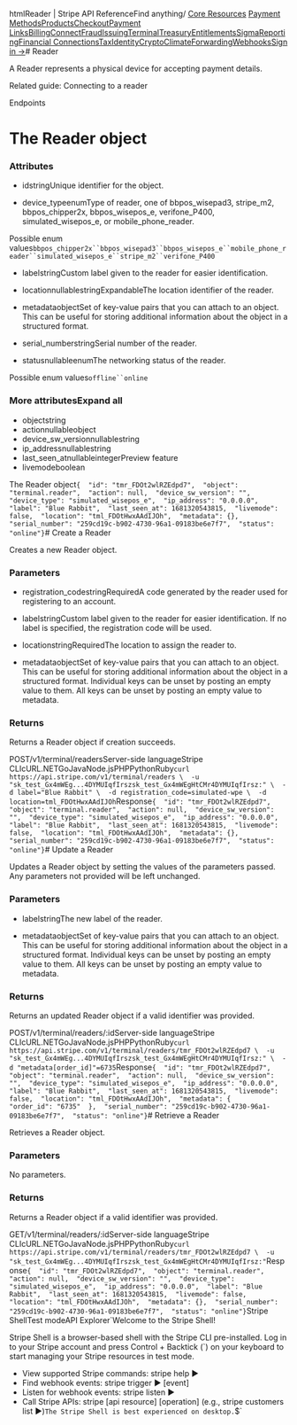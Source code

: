 htmlReader | Stripe API Reference[](/api)Find anything/
[Core Resources](#)
[Payment Methods](#)[Products](#)[Checkout](#)[Payment Links](#)[Billing](#)[Connect](#)[Fraud](#)[Issuing](#)[Terminal](#)[Treasury](#)[Entitlements](#)[Sigma](#)[Reporting](#)[Financial Connections](#)[Tax](#)[Identity](#)[Crypto](#)[Climate](#)[Forwarding](#)[Webhooks](#)[Sign in →](https://dashboard.stripe.com/login)# Reader

A Reader represents a physical device for accepting payment details.

Related guide: Connecting to a reader

Endpoints
# The Reader object

### Attributes

- idstringUnique identifier for the object.


- device_typeenumType of reader, one of bbpos_wisepad3, stripe_m2, bbpos_chipper2x, bbpos_wisepos_e, verifone_P400, simulated_wisepos_e, or mobile_phone_reader.

Possible enum values`bbpos_chipper2x``bbpos_wisepad3``bbpos_wisepos_e``mobile_phone_reader``simulated_wisepos_e``stripe_m2``verifone_P400`
- labelstringCustom label given to the reader for easier identification.


- locationnullablestringExpandableThe location identifier of the reader.


- metadataobjectSet of key-value pairs that you can attach to an object. This can be useful for storing additional information about the object in a structured format.


- serial_numberstringSerial number of the reader.


- statusnullableenumThe networking status of the reader.

Possible enum values`offline``online`

### More attributesExpand all

- objectstring
- actionnullableobject
- device_sw_versionnullablestring
- ip_addressnullablestring
- last_seen_atnullableintegerPreview feature
- livemodeboolean

The Reader object`{  "id": "tmr_FDOt2wlRZEdpd7",  "object": "terminal.reader",  "action": null,  "device_sw_version": "",  "device_type": "simulated_wisepos_e",  "ip_address": "0.0.0.0",  "label": "Blue Rabbit",  "last_seen_at": 1681320543815,  "livemode": false,  "location": "tml_FDOtHwxAAdIJOh",  "metadata": {},  "serial_number": "259cd19c-b902-4730-96a1-09183be6e7f7",  "status": "online"}`# Create a Reader

Creates a new Reader object.

### Parameters

- registration_codestringRequiredA code generated by the reader used for registering to an account.


- labelstringCustom label given to the reader for easier identification. If no label is specified, the registration code will be used.


- locationstringRequiredThe location to assign the reader to.


- metadataobjectSet of key-value pairs that you can attach to an object. This can be useful for storing additional information about the object in a structured format. Individual keys can be unset by posting an empty value to them. All keys can be unset by posting an empty value to metadata.



### Returns

Returns a Reader object if creation succeeds.

POST/v1/terminal/readersServer-side languageStripe CLIcURL.NETGoJavaNode.jsPHPPythonRuby[](#)[](#)`curl https://api.stripe.com/v1/terminal/readers \  -u "sk_test_Gx4mWEg...4DYMUIqfIrszsk_test_Gx4mWEgHtCMr4DYMUIqfIrsz:" \  -d label="Blue Rabbit" \  -d registration_code=simulated-wpe \  -d location=tml_FDOtHwxAAdIJOh`Response`{  "id": "tmr_FDOt2wlRZEdpd7",  "object": "terminal.reader",  "action": null,  "device_sw_version": "",  "device_type": "simulated_wisepos_e",  "ip_address": "0.0.0.0",  "label": "Blue Rabbit",  "last_seen_at": 1681320543815,  "livemode": false,  "location": "tml_FDOtHwxAAdIJOh",  "metadata": {},  "serial_number": "259cd19c-b902-4730-96a1-09183be6e7f7",  "status": "online"}`# Update a Reader

Updates a Reader object by setting the values of the parameters passed. Any parameters not provided will be left unchanged.

### Parameters

- labelstringThe new label of the reader.


- metadataobjectSet of key-value pairs that you can attach to an object. This can be useful for storing additional information about the object in a structured format. Individual keys can be unset by posting an empty value to them. All keys can be unset by posting an empty value to metadata.



### Returns

Returns an updated Reader object if a valid identifier was provided.

POST/v1/terminal/readers/:idServer-side languageStripe CLIcURL.NETGoJavaNode.jsPHPPythonRuby[](#)[](#)`curl https://api.stripe.com/v1/terminal/readers/tmr_FDOt2wlRZEdpd7 \  -u "sk_test_Gx4mWEg...4DYMUIqfIrszsk_test_Gx4mWEgHtCMr4DYMUIqfIrsz:" \  -d "metadata[order_id]"=6735`Response`{  "id": "tmr_FDOt2wlRZEdpd7",  "object": "terminal.reader",  "action": null,  "device_sw_version": "",  "device_type": "simulated_wisepos_e",  "ip_address": "0.0.0.0",  "label": "Blue Rabbit",  "last_seen_at": 1681320543815,  "livemode": false,  "location": "tml_FDOtHwxAAdIJOh",  "metadata": {    "order_id": "6735"  },  "serial_number": "259cd19c-b902-4730-96a1-09183be6e7f7",  "status": "online"}`# Retrieve a Reader

Retrieves a Reader object.

### Parameters

No parameters.

### Returns

Returns a Reader object if a valid identifier was provided.

GET/v1/terminal/readers/:idServer-side languageStripe CLIcURL.NETGoJavaNode.jsPHPPythonRuby[](#)[](#)`curl https://api.stripe.com/v1/terminal/readers/tmr_FDOt2wlRZEdpd7 \  -u "sk_test_Gx4mWEg...4DYMUIqfIrszsk_test_Gx4mWEgHtCMr4DYMUIqfIrsz:"`Response`{  "id": "tmr_FDOt2wlRZEdpd7",  "object": "terminal.reader",  "action": null,  "device_sw_version": "",  "device_type": "simulated_wisepos_e",  "ip_address": "0.0.0.0",  "label": "Blue Rabbit",  "last_seen_at": 1681320543815,  "livemode": false,  "location": "tml_FDOtHwxAAdIJOh",  "metadata": {},  "serial_number": "259cd19c-b902-4730-96a1-09183be6e7f7",  "status": "online"}`Stripe ShellTest modeAPI Explorer[](https://stripe.com/docs/stripe-cli#install)`Welcome to the Stripe Shell!

Stripe Shell is a browser-based shell with the Stripe CLI pre-installed. Log in to your
Stripe account and press Control + Backtick (`) on your keyboard to start managing your Stripe
resources in test mode.

- View supported Stripe commands: stripe help ▶️
- Find webhook events: stripe trigger ▶️ [event]
- Listen for webhook events: stripe listen ▶
- Call Stripe APIs: stripe [api resource] [operation] (e.g., stripe customers list ▶️)`The Stripe Shell is best experienced on desktop.`$`